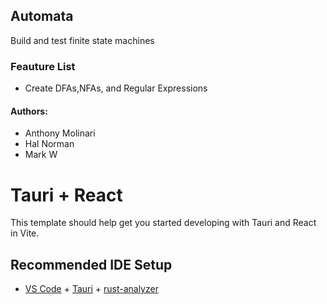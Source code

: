 ## Automata
Build and test finite state machines

### Feauture List
 - Create DFAs,NFAs, and Regular Expressions

#### Authors:
 - Anthony Molinari
 - Hal Norman
 - Mark W

# Tauri + React

This template should help get you started developing with Tauri and React in Vite.

## Recommended IDE Setup

- [VS Code](https://code.visualstudio.com/) + [Tauri](https://marketplace.visualstudio.com/items?itemName=tauri-apps.tauri-vscode) + [rust-analyzer](https://marketplace.visualstudio.com/items?itemName=rust-lang.rust-analyzer)
